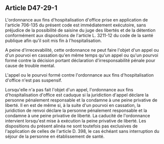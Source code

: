 Article D47-29-1
----
L'ordonnance aux fins d'hospitalisation d'office prise en application de
l'article 706-135 du présent code est immédiatement exécutoire, sans préjudice
de la possibilité de saisine du juge des libertés et de la détention
conformément aux dispositions de l'article L. 3211-12 du code de la santé
publique afin qu'il soit mis fin à l'hospitalisation.

A peine d'irrecevabilité, cette ordonnance ne peut faire l'objet d'un appel ou
d'un pourvoi en cassation qu'en même temps qu'un appel ou qu'un pourvoi formé
contre la décision portant déclaration d'irresponsabilité pénale pour cause de
trouble mental.

L'appel ou le pourvoi formé contre l'ordonnance aux fins d'hospitalisation
d'office n'est pas suspensif.

Lorsqu'elle n'a pas fait l'objet d'un appel, l'ordonnance aux fins
d'hospitalisation d'office est caduque si la juridiction d'appel déclare la
personne pénalement responsable et la condamne à une peine privative de liberté.
Il en est de même si, à la suite d'un pourvoi en cassation, la juridiction de
renvoi déclare la personne pénalement responsable et la condamne à une peine
privative de liberté. La caducité de l'ordonnance intervient lorsqu'est mise à
exécution la peine privative de liberté. Les dispositions du présent alinéa ne
sont toutefois pas exclusives de l'application de celles de l'article D. 398, le
cas échéant sans interruption du séjour de la personne en établissement de
santé.
